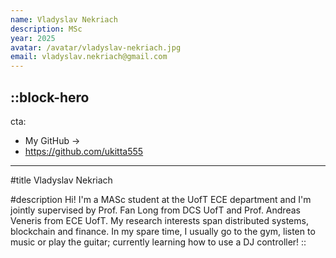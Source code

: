 ```yaml
---
name: Vladyslav Nekriach
description: MSc
year: 2025
avatar: /avatar/vladyslav-nekriach.jpg
email: vladyslav.nekriach@gmail.com
---
```



::block-hero
---
cta:
  - My GitHub →
  - https://github.com/ukitta555
---

#title
Vladyslav Nekriach

#description
Hi! I'm a MASc student at the UofT ECE department and I'm jointly supervised by Prof. Fan Long from DCS UofT and Prof. Andreas Veneris from ECE UofT. My research interests span distributed systems, blockchain and finance. In my spare time, I usually go to the gym, listen to music or play the guitar; currently learning how to use a DJ controller! 
::

